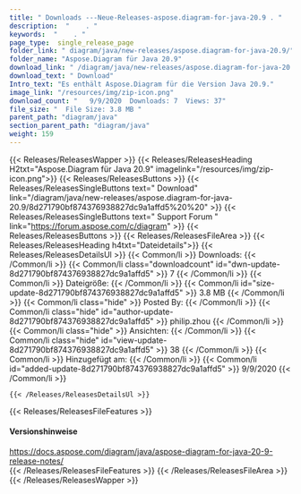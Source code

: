 ```yaml
---
title: " Downloads ---Neue-Releases-aspose.diagram-for-java-20.9 . "
description:  "    . " 
keywords:  "    . " 
page_type:  single_release_page
folder_link: " diagram/java/new-releases/aspose.diagram-for-java-20.9/"
folder_name: "Aspose.Diagram für Java 20.9"
download_link: " /diagram/java/new-releases/aspose.diagram-for-java-20.9/8d271790bf874376938827dc9a1affd5"
download_text: " Download"
Intro_text: "Es enthält Aspose.Diagram für die Version Java 20.9."
image_link: "/resources/img/zip-icon.png"
download_count: "   9/9/2020  Downloads: 7  Views: 37"
file_size: "  File Size: 3.8 MB "
parent_path: "diagram/java"
section_parent_path: "diagram/java"
weight: 159
---
```


{{< Releases/ReleasesWapper >}}
  {{< Releases/ReleasesHeading H2txt="Aspose.Diagram für Java 20.9" imagelink="/resources/img/zip-icon.png">}}
  {{< Releases/ReleasesButtons >}}
    {{< Releases/ReleasesSingleButtons text=" Download" link="/diagram/java/new-releases/aspose.diagram-for-java-20.9/8d271790bf874376938827dc9a1affd5%20%20" >}}
    {{< Releases/ReleasesSingleButtons text=" Support Forum " link="https://forum.aspose.com/c/diagram" >}}
  {{< Releases/ReleasesButtons >}}
  {{< Releases/ReleasesFileArea >}}
    {{< Releases/ReleasesHeading h4txt="Dateidetails">}}
    {{< Releases/ReleasesDetailsUl >}}
            {{< Common/li >}} Downloads: {{< /Common/li >}}
      {{< Common/li class="downloadcount" id="dwn-update-8d271790bf874376938827dc9a1affd5" >}} 7 {{< /Common/li >}}
      {{< Common/li >}} Dateigröße: {{< /Common/li >}}
      {{< Common/li id="size-update-8d271790bf874376938827dc9a1affd5" >}} 3.8 MB {{< /Common/li >}} 
      {{< Common/li  class="hide" >}} Posted By: {{< /Common/li >}} 
      {{< Common/li class="hide" id="author-update-8d271790bf874376938827dc9a1affd5" >}} philip.zhou {{< /Common/li >}}
      {{< Common/li class="hide" >}} Ansichten: {{< /Common/li >}}
      {{< Common/li class="hide" id="view-update-8d271790bf874376938827dc9a1affd5" >}} 38 {{< /Common/li >}}
      {{< Common/li >}} Hinzugefügt am: {{< /Common/li >}}
      {{< Common/li id="added-update-8d271790bf874376938827dc9a1affd5" >}} 9/9/2020 {{< /Common/li >}} 

    {{< /Releases/ReleasesDetailsUl >}}

  {{< Releases/ReleasesFileFeatures >}}
      <h4>Versionshinweise</h4><div> <a href="https://docs.aspose.com/diagram/java/aspose-diagram-for-java-20-9-release-notes/">https://docs.aspose.com/diagram/java/aspose-diagram-for-java-20-9-release-notes/</a></div>
  {{< /Releases/ReleasesFileFeatures >}}
 {{< /Releases/ReleasesFileArea >}}
{{< /Releases/ReleasesWapper >}}



